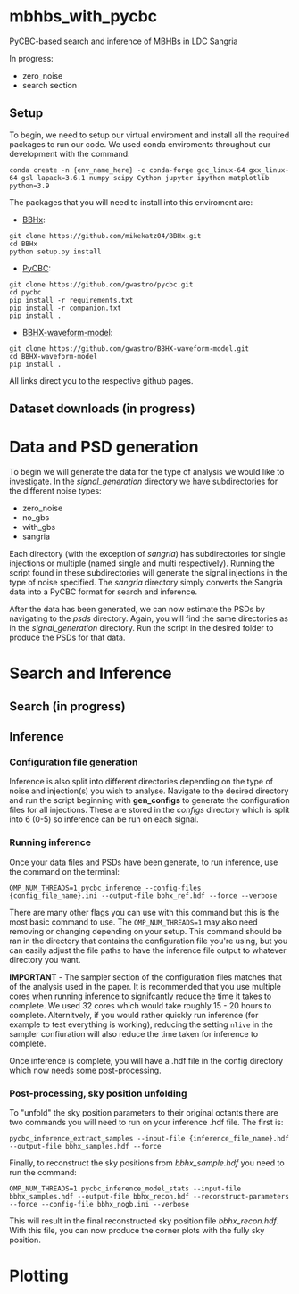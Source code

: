 # mbhbs_with_pycbc
PyCBC-based search and inference of MBHBs in LDC Sangria

In progress:

* zero_noise
* search section

## Setup

To begin, we need to setup our virtual enviroment and install all the
required packages to run our code. We used conda enviroments throughout
our development with the command:

`conda create -n {env_name_here} -c conda-forge gcc_linux-64 gxx_linux-64 gsl lapack=3.6.1 numpy scipy Cython jupyter ipython matplotlib python=3.9`

The packages that you will need to install into this enviroment are:

- [BBHx](https://github.com/mikekatz04/BBHx):

```
git clone https://github.com/mikekatz04/BBHx.git
cd BBHx
python setup.py install
```

- [PyCBC](https://github.com/gwastro/pycbc):

```
git clone https://github.com/gwastro/pycbc.git
cd pycbc
pip install -r requirements.txt
pip install -r companion.txt
pip install .
```

- [BBHX-waveform-model](https://github.com/gwastro/BBHX-waveform-model):

```
git clone https://github.com/gwastro/BBHX-waveform-model.git
cd BBHX-waveform-model
pip install .
```

All links direct you to the respective github pages.


## Dataset downloads (in progress)

# Data and PSD generation

To begin we will generate the data for the type of analysis we would like to investigate. In the *signal_generation* directory we have subdirectories for the different noise types:

* zero_noise
* no_gbs
* with_gbs
* sangria

Each directory (with the exception of *sangria*) has subdirectories for single injections or multiple (named single and multi respectively). Running the script found in these subdirectories will generate the signal injections in the type of noise specified. The *sangria* directory simply converts the Sangria data into a PyCBC format for search and inference.

After the data has been generated, we can now estimate the PSDs by navigating to the *psds* directory. Again, you will find the same directories as in the *signal_generation* directory. Run the script in the desired folder to produce the PSDs for that data.

# Search and Inference
## Search (in progress)

## Inference

### Configuration file generation

Inference is also split into different directories depending on the type of noise and injection(s) you wish to analyse. Navigate to the desired directory and run the script beginning with **gen_configs** to generate the configuration files for all injections. These are stored in the *configs* directory which is split into 6 (0-5) so inference can be run on each signal.

### Running inference

Once your data files and PSDs have been generate, to run inference, use the command on the terminal:

`OMP_NUM_THREADS=1 pycbc_inference --config-files {config_file_name}.ini --output-file bbhx_ref.hdf --force --verbose `

There are many other flags you can use with this command but this is the most basic command to use. The `OMP_NUM_THREADS=1` may also need removing or changing depending on your setup. This command should be ran in the directory that contains the configuration file you're using, but you can easily adjust the file paths to have the inference file output to whatever directory you want.

**IMPORTANT** - The sampler section of the configuration files matches that of the analysis used in the paper. It is recommended that you use multiple cores when running inference to signifcantly reduce the time it takes to complete. We used 32 cores which would take roughly 15 - 20 hours to complete. Alternitvely, if you would rather quickly run inference (for example to test everything is working), reducing the setting `nlive` in the sampler confiuration will also reduce the time taken for inference to complete.

Once inference is complete, you will have a .hdf file in the config directory which now needs some post-processing.

### Post-processing, sky position unfolding

To "unfold" the sky position parameters to their original octants there are two commands you will need to run on your inference .hdf file. The first is:

`pycbc_inference_extract_samples --input-file {inference_file_name}.hdf --output-file bbhx_samples.hdf --force`

Finally, to reconstruct the sky positions from *bbhx_sample.hdf* you need to run the command:

`OMP_NUM_THREADS=1 pycbc_inference_model_stats --input-file bbhx_samples.hdf --output-file bbhx_recon.hdf --reconstruct-parameters --force --config-file bbhx_nogb.ini --verbose`

This will result in the final reconstructed sky position file *bbhx_recon.hdf*. With this file, you can now produce the corner plots with the fully sky position.

# Plotting

